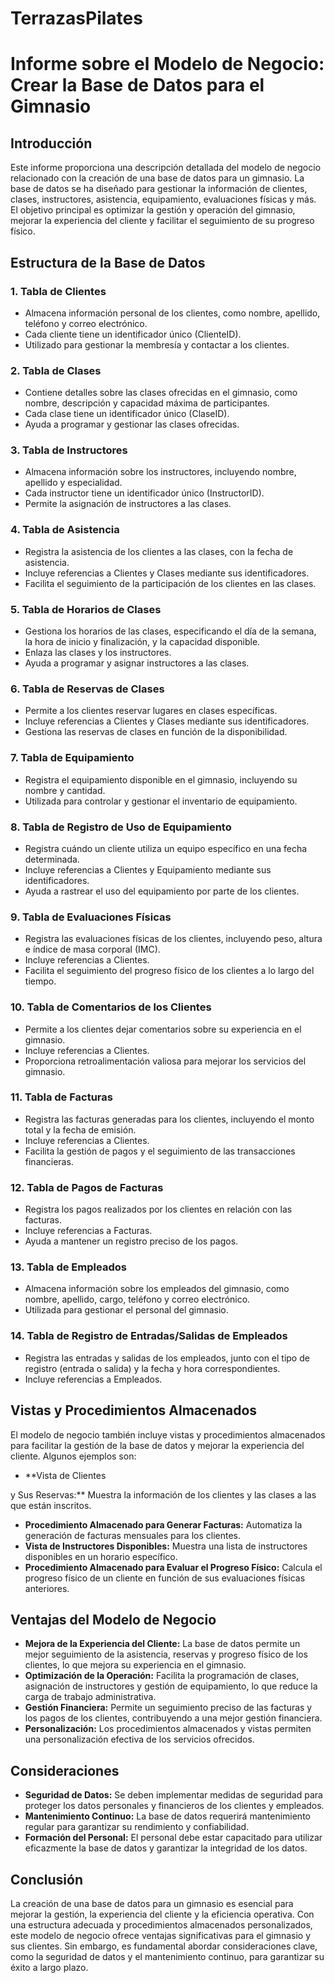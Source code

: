 # TerrazasPilates
# Informe sobre el Modelo de Negocio: Crear la Base de Datos para el Gimnasio

## Introducción

Este informe proporciona una descripción detallada del modelo de negocio relacionado con la creación de una base de datos para un gimnasio. La base de datos se ha diseñado para gestionar la información de clientes, clases, instructores, asistencia, equipamiento, evaluaciones físicas y más. El objetivo principal es optimizar la gestión y operación del gimnasio, mejorar la experiencia del cliente y facilitar el seguimiento de su progreso físico.

## Estructura de la Base de Datos

### 1. Tabla de Clientes

- Almacena información personal de los clientes, como nombre, apellido, teléfono y correo electrónico.
- Cada cliente tiene un identificador único (ClienteID).
- Utilizado para gestionar la membresía y contactar a los clientes.

### 2. Tabla de Clases

- Contiene detalles sobre las clases ofrecidas en el gimnasio, como nombre, descripción y capacidad máxima de participantes.
- Cada clase tiene un identificador único (ClaseID).
- Ayuda a programar y gestionar las clases ofrecidas.

### 3. Tabla de Instructores

- Almacena información sobre los instructores, incluyendo nombre, apellido y especialidad.
- Cada instructor tiene un identificador único (InstructorID).
- Permite la asignación de instructores a las clases.

### 4. Tabla de Asistencia

- Registra la asistencia de los clientes a las clases, con la fecha de asistencia.
- Incluye referencias a Clientes y Clases mediante sus identificadores.
- Facilita el seguimiento de la participación de los clientes en las clases.

### 5. Tabla de Horarios de Clases

- Gestiona los horarios de las clases, especificando el día de la semana, la hora de inicio y finalización, y la capacidad disponible.
- Enlaza las clases y los instructores.
- Ayuda a programar y asignar instructores a las clases.

### 6. Tabla de Reservas de Clases

- Permite a los clientes reservar lugares en clases específicas.
- Incluye referencias a Clientes y Clases mediante sus identificadores.
- Gestiona las reservas de clases en función de la disponibilidad.

### 7. Tabla de Equipamiento

- Registra el equipamiento disponible en el gimnasio, incluyendo su nombre y cantidad.
- Utilizada para controlar y gestionar el inventario de equipamiento.

### 8. Tabla de Registro de Uso de Equipamiento

- Registra cuándo un cliente utiliza un equipo específico en una fecha determinada.
- Incluye referencias a Clientes y Equipamiento mediante sus identificadores.
- Ayuda a rastrear el uso del equipamiento por parte de los clientes.

### 9. Tabla de Evaluaciones Físicas

- Registra las evaluaciones físicas de los clientes, incluyendo peso, altura e índice de masa corporal (IMC).
- Incluye referencias a Clientes.
- Facilita el seguimiento del progreso físico de los clientes a lo largo del tiempo.

### 10. Tabla de Comentarios de los Clientes

- Permite a los clientes dejar comentarios sobre su experiencia en el gimnasio.
- Incluye referencias a Clientes.
- Proporciona retroalimentación valiosa para mejorar los servicios del gimnasio.

### 11. Tabla de Facturas

- Registra las facturas generadas para los clientes, incluyendo el monto total y la fecha de emisión.
- Incluye referencias a Clientes.
- Facilita la gestión de pagos y el seguimiento de las transacciones financieras.

### 12. Tabla de Pagos de Facturas

- Registra los pagos realizados por los clientes en relación con las facturas.
- Incluye referencias a Facturas.
- Ayuda a mantener un registro preciso de los pagos.

### 13. Tabla de Empleados

- Almacena información sobre los empleados del gimnasio, como nombre, apellido, cargo, teléfono y correo electrónico.
- Utilizada para gestionar el personal del gimnasio.

### 14. Tabla de Registro de Entradas/Salidas de Empleados

- Registra las entradas y salidas de los empleados, junto con el tipo de registro (entrada o salida) y la fecha y hora correspondientes.
- Incluye referencias a Empleados.

## Vistas y Procedimientos Almacenados

El modelo de negocio también incluye vistas y procedimientos almacenados para facilitar la gestión de la base de datos y mejorar la experiencia del cliente. Algunos ejemplos son:

- **Vista de Clientes

 y Sus Reservas:** Muestra la información de los clientes y las clases a las que están inscritos.
- **Procedimiento Almacenado para Generar Facturas:** Automatiza la generación de facturas mensuales para los clientes.
- **Vista de Instructores Disponibles:** Muestra una lista de instructores disponibles en un horario específico.
- **Procedimiento Almacenado para Evaluar el Progreso Físico:** Calcula el progreso físico de un cliente en función de sus evaluaciones físicas anteriores.

## Ventajas del Modelo de Negocio

- **Mejora de la Experiencia del Cliente:** La base de datos permite un mejor seguimiento de la asistencia, reservas y progreso físico de los clientes, lo que mejora su experiencia en el gimnasio.
- **Optimización de la Operación:** Facilita la programación de clases, asignación de instructores y gestión de equipamiento, lo que reduce la carga de trabajo administrativa.
- **Gestión Financiera:** Permite un seguimiento preciso de las facturas y los pagos de los clientes, contribuyendo a una mejor gestión financiera.
- **Personalización:** Los procedimientos almacenados y vistas permiten una personalización efectiva de los servicios ofrecidos.

## Consideraciones

- **Seguridad de Datos:** Se deben implementar medidas de seguridad para proteger los datos personales y financieros de los clientes y empleados.
- **Mantenimiento Continuo:** La base de datos requerirá mantenimiento regular para garantizar su rendimiento y confiabilidad.
- **Formación del Personal:** El personal debe estar capacitado para utilizar eficazmente la base de datos y garantizar la integridad de los datos.

## Conclusión

La creación de una base de datos para un gimnasio es esencial para mejorar la gestión, la experiencia del cliente y la eficiencia operativa. Con una estructura adecuada y procedimientos almacenados personalizados, este modelo de negocio ofrece ventajas significativas para el gimnasio y sus clientes. Sin embargo, es fundamental abordar consideraciones clave, como la seguridad de datos y el mantenimiento continuo, para garantizar su éxito a largo plazo.
